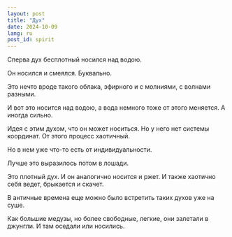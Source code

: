 ```yaml
---
layout: post
title: "Дух"
date: 2024-10-09
lang: ru
post_id: spirit
---
```


<!-- © 2025 Artur Kraskov, Monada Dominion.
This work is licensed under a Creative Commons Attribution-NonCommercial-NoDerivatives 4.0 International License. -->


Сперва дух бесплотный носился над водою.

Он носился и смеялся. Буквально.

Это нечто вроде такого облака, эфирного и с молниями, с волнами разными.

И вот это носится над водою, а вода немного тоже от этого меняется. А иногда сильно.

Идея с этим духом, что он может носиться. Но у него нет системы координат. От этого процесс хаотичный.

Но в нем уже что-то есть от индивидуальности.

Лучше это выразилось потом в лошади.

Это плотный дух. И он аналогично носится и ржет. И также хаотично себя ведет, брыкается и скачет.

В античные времена еще можно было встретить таких духов уже на суше.

Как большие медузы, но более свободные, легкие, они залетали в джунгли. И там оседали или носились.